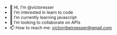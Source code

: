 - 👋 Hi, I’m @victoresser
- 👀 I’m interested in learn to code
- 🌱 I’m currently learning javascript
- 💞️ I’m looking to collaborate on APIs
- 📫 How to reach me: victorribeiroesser@gmail.com

<!---
victorelfreak/victorelfreak is a ✨ special ✨ repository because its `README.md` (this file) appears on your GitHub profile.
You can click the Preview link to take a look at your changes.
--->

